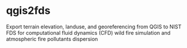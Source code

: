 # qgis2fds

Export terrain elevation, landuse, and georeferencing from QGIS to NIST FDS for computational fluid dynamics (CFD) wild fire simulation and atmospheric fire pollutants dispersion

